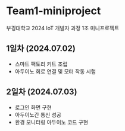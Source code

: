 # Team1-miniproject
부경대학교 2024 IoT 개발자 과정 1조 미니프로젝트

## 1일차 (2024.07.02)
- 스마트 팩토리 키트 조립
- 아두이노 회로 연결 및 모터 작동 시험

## 2일차 (2024.07.03)
- 로그인 화면 구현
- 아두이노간 통신 성공
- 환경 모니터링 아두이노 코드 구현